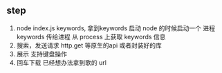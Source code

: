 ## step
1. node index.js keywords,  拿到keywords
    启动 node 的时候启动一个 进程
    keywords 传给进程  从 process 上获取 keywords 信息
2. 搜索，发送请求
    http.get  等原生的api 或者封装好的库
3. 展示  支持键盘操作 
4. 回车下载
    已经想办法拿到歌的 url 